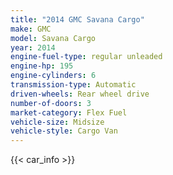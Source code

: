 ```yaml
---
title: "2014 GMC Savana Cargo"
make: GMC
model: Savana Cargo
year: 2014
engine-fuel-type: regular unleaded
engine-hp: 195
engine-cylinders: 6
transmission-type: Automatic
driven-wheels: Rear wheel drive
number-of-doors: 3
market-category: Flex Fuel
vehicle-size: Midsize
vehicle-style: Cargo Van
---
```


{{< car_info >}}

